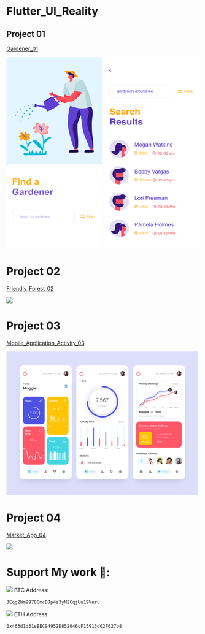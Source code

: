 # Flutter_UI_Reality





<h2> Project 01</h2>
   
  <a href="https://github.com/kelvin147789/Flutter_UI_Reality/blob/master/gardener_01/README.md">Gardener_01 </a>
  
  <img src="gardener_01/design/homepage.png" width="250" height="500" >  <img src="gardener_01/design/search.png" width="250" height="500">   
  
  
  
# Project 02
   
  <a href="https://github.com/kelvin147789/Flutter_UI_Reality/tree/master/friendly_forest_02/README.md">Friendly_Forest_02 </a>
  
  <img src="friendly_forest_02/process/day8.gif" width="500" > 
  
  
  
# Project 03
   
  <a href="kelvin147789/Flutter_UI_Reality/tree/master/mobile_application_activity_03">Mobile_Application_Activity_03 </a>
  
  <img src="mobile_application_activity_03/design/design.png" width="500" > 
  
  
# Project 04
   
  <a href="https://github.com/kelvin147789/Flutter_UI_Reality/tree/master/market_app_04/README.md">Market_App_04 </a>
  
  <img src="market_app_04/process/work.gif" width="500" > 







# Support My work 🦄:

 <img src= "https://github.com/kelvin147789/Flutter_UI_Reality/blob/master/images/bitcoin.png" width="18">  BTC Address:
 
    3Eqg2Wm9978CmcDJp4z3yM2CqjUu19Vuru
    
 <img src= "https://github.com/kelvin147789/Flutter_UI_Reality/blob/master/images/ethereum.png" width="18">  ETH Address:
 
    0x463d1d31eEEC94952D852046cF15913d02F627b8

    
